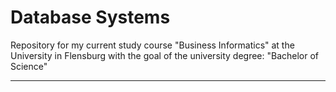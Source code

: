 # Database Systems

Repository for my current study course "Business Informatics" at the University in Flensburg with the goal of the university degree: "Bachelor of Science" 

----
